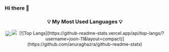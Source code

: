### Hi there 👋


<h3 align="center">💡 My Most Used Languages 💡</h3>
<p align="center">
  <a href="https://github.com/${lelo52}">
     <img align="center" src="https://github-readme-stats.vercel.app/api/top-langs/?username=${kjh}&layout=compact&show_icons=${false}&hide_title=${false}&theme=${nord}&hide=${C++}" />
    <img src="https://img.shields.io/badge/${아이콘}-${색상}?style=${뱃지스타일}&logo=${텍스트}&logoColor=${텍스트 색상}"/></a>&nbsp
    [![Top Langs](https://github-readme-stats.vercel.app/api/top-langs/?username=joon-11&layout=compact)](https://github.com/anuraghazra/github-readme-stats)
  </a>
</p>
